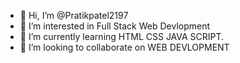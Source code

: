 - 👋 Hi, I’m @Pratikpatel2197
- 👀 I’m interested in Full Stack Web Devlopment
- 🌱 I’m currently learning HTML CSS JAVA SCRIPT.
- 💞️ I’m looking to collaborate on WEB DEVLOPMENT
  

<!---
Pratikpatel2197/Pratikpatel2197 is a ✨ special ✨ repository because its `README.md` (this file) appears on your GitHub profile.
You can click the Preview link to take a look at your changes.
--->
